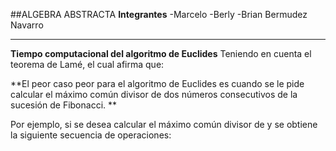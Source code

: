 ##ALGEBRA ABSTRACTA
**Integrantes**
-Marcelo
-Berly
-Brian Bermudez Navarro

------------


**Tiempo computacional del algoritmo de Euclides**
Teniendo en cuenta el teorema de Lamé, el cual afirma que:

**El peor caso peor para el algoritmo de Euclides es cuando se le pide calcular el máximo común divisor de dos números consecutivos de la sucesión de Fibonacci. **

Por ejemplo, si se desea calcular el máximo común divisor de   y   se obtiene la siguiente secuencia de operaciones:
